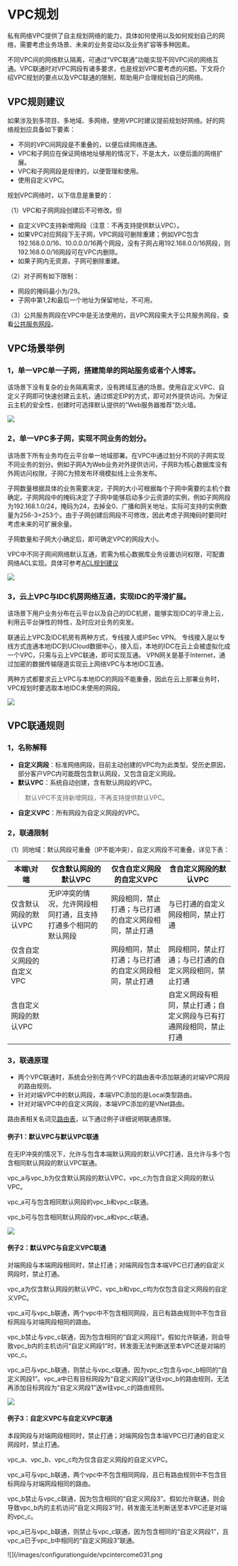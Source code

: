 # VPC规划

私有网络VPC提供了自主规划网络的能力，具体如何使用以及如何规划自己的网络，需要考虑业务场景、未来的业务变动以及业务扩容等多种因素。

不同VPC间的网络默认隔离，可通过“VPC联通”功能实现不同VPC间的网络互通。VPC联通时对VPC网段有诸多要求，也是规划VPC要考虑的问题。下文将介绍VPC规划的要点以及VPC联通的限制，帮助用户合理规划自己的网络。

## VPC规则建议

如果涉及到多项目、多地域、多网络，使用VPC时建议提前规划好网络。好的网络规划应具备如下要素：

- 不同的VPC间网段是不重叠的，以便后续网络连通。
- VPC和子网应在保证网络地址够用的情况下，不是太大，以便后面的网络扩展。
- VPC和子网网段是规律的，以便管理和使用。
- 使用自定义VPC。

规划VPC网络时，以下信息是重要的：

（1）VPC和子网网段创建后不可修改。但
- 自定义VPC支持新增网段（注意：不再支持提供默认VPC）。
- 如果VPC对应网段下无子网，VPC网段可删除重建；例如VPC包含192.168.0.0/16、10.0.0.0/16两个网段，没有子网占用192.168.0.0/16网段，则192.168.0.0/16网段可在VPC内删除。
- 如果子网内无资源，子网可删除重建。

（2）对子网有如下限制：
- 网段的掩码最小为/29。
- 子网中第1,2和最后一个地址为保留地址，不可用。

（3）公共服务网段在VPC中是无法使用的，且VPC网段需大于公共服务网段，查看[公共服务网段](https://docs.ucloud.cn/vpc/limit)。

## VPC场景举例

### 1，单一VPC单一子网，搭建简单的网站服务或者个人博客。

该场景下没有复杂的业务隔离需求，没有跨域互通的场景。使用自定义VPC、自定义子网即可快速创建云主机，通过绑定EIP的方式，即可对外提供访问。为保证云主机的安全性，创建时可选择默认提供的“Web服务器推荐”防火墙。

![](/images/configurationguide/vpc01.png)

### 2，单一VPC多子网，实现不同业务的划分。

该场景下所有业务均在云平台单一地域部署。在VPC中通过划分不同的子网实现不同业务的划分。例如子网A为Web业务对外提供访问，子网B为核心数据库没有外网访问权限，子网C为预发布环境模拟线上业务发布。

子网数量根据具体的业务需要决定，子网的大小可根据每个子网中需要的主机个数确定。子网网段中的掩码决定了子网中能够启动多少云资源的实例，例如子网网段为192.168.1.0/24，掩码为24，去掉全0、广播和网关地址，实际可支持的实例数量为256-3=253个。由于子网创建后网段不可修改，因此考虑子网掩码时要同时考虑未来的可扩展余量。

子网数量和子网大小确定后，即可确定VPC的网段大小。

VPC中不同子网间网络默认互通，若需为核心数据库业务设置访问权限，可配置网络ACL实现。具体可参考[ACL规划建议](https://docs.ucloud.cn/vpc/configurationguide/aclguide)

![](/images/configurationguide/vpc02.png)

### 3，云上VPC与IDC机房网络互通，实现IDC的平滑扩展。

该场景下用户业务分布在云平台以及自己的IDC机房，能够实现IDC的平滑上云，利用云平台弹性的特性，及时应对业务的突发。

联通云上VPC及IDC机房有两种方式，专线接入或IPSec VPN。
专线接入是以专线方式连通本地IDC到UCloud数据中心，接入后，本地的IDC在云上会被虚拟化成一个VPC，只需与云上VPC联通，即可实现互通。
VPN网关是基于Internet，通过加密的数据传输隧道实现云上网络VPC与本地IDC互通。

两种方式都要求云上VPC与本地IDC的网段不能重叠，因此在云上部署业务时，VPC规划时要选取本地IDC未使用的网段。

![](/images/configurationguide/vpc04.png)

## VPC联通规则

### 1，名称解释

* **自定义网段**：标准网络网段，目前主动创建的VPC均为此类型。受历史原因，部分客户VPC内可能既包含默认网段，又包含自定义网段。
* **默认VPC**：系统自动创建，含有默认网段的VPC。

> 默认VPC不支持新增网段，不再支持提供默认VPC。

* **自定义VPC**：所有网段为自定义网段的VPC。

### 2，联通限制

（1）同地域：默认网段可重叠（IP不能冲突），自定义网段不可重叠，详见下表：

| 本端\对端 | 仅含默认网段的默认VPC | 仅含自定义网段的自定义VPC | 含自定义网段的默认VPC |
| -- | -- | -- | -- |
| 仅含默认网段的默认VPC | 无IP冲突的情况，允许网段相同打通，且支持打通多个相同的默认网段 | 网段相同，禁止打通；与已打通的自定义网段相同，禁止打通 | 与已打通的自定义网段相同，禁止打通 |
| 仅含自定义网段的自定义VPC | | 网段相同，禁止打通；与已打通的自定义网段相同，禁止打通 | 网段相同，禁止打通；与已打通的自定义网段相同，禁止打通 |
| 含自定义网段的默认VPC | | |自定义网段有相同，禁止打通；自定义网段与已有打通网段相同，禁止打通 |




### 3，联通原理

* 两个VPC联通时，系统会分别在两个VPC的路由表中添加联通的对端VPC网段的路由规则。
* 针对对端VPC中的默认网段，本端VPC添加的是Local类型路由。
* 针对对端VPC中的自定义网段，本端VPC添加的是VNet路由。

路由表相关名词见[路由表](https://docs.ucloud.cn/vpc/introduction/routetable?id=%e8%b7%af%e7%94%b1%e8%a7%84%e5%88%99%e7%b1%bb%e5%9e%8b-%e8%b7%af%e7%94%b1%e8%a1%a8%e8%a7%84%e5%88%99%e7%9a%84%e4%b8%8b%e4%b8%80%e8%b7%b3%e7%b1%bb%e5%9e%8b%e6%9e%9a%e4%b8%be%e5%a6%82%e4%b8%8b%ef%bc%9a)，以下通过例子详细说明联通原理。

#### 例子1：默认VPC与默认VPC联通

在无IP冲突的情况下，允许与包含本端默认网段的默认VPC打通，且允许与多个包含相同默认网段的默认VPC联通。

vpc\_a与vpc\_b为仅含默认网段的默认VPC，vpc\_c为包含自定义网段的默认VPC。

vpc\_a可与包含相同默认网段的vpc\_b和vpc\_c联通。

vpc\_b可与包含相同默认网段的vpc\_a和vpc\_c联通。

![](/images/configurationguide/vpcintercome01.png)

#### 例子2：默认VPC与自定义VPC联通

对端网段与本端网段相同时，禁止打通；对端网段包含本端VPC已打通的自定义网段时，禁止打通。

vpc\_a为仅含默认网段的默认VPC，vpc\_b和vpc\_c均为仅包含自定义网段的自定义VPC。

vpc\_a可与vpc\_b联通，两个vpc中不包含相同网段，且已有路由规则中不包含目标网段与对端网段相同的路由。

vpc\_b禁止与vpc\_c联通，因为包含相同的“自定义网段1”。假如允许联通，则会导致vpc\_b内的主机访问“自定义网段1”时，转发面无法判断送至本VPC还是对端的vpc\_c。

vpc\_a已与vpc\_b联通，则禁止与vpc\_c联通，因为vpc\_c包含与vpc\_b相同的“自定义网段1”。vpc\_a中已有目标网段为“自定义网段1”送往vpc\_b的路由规则，无法再添加目标网段为“自定义网段1”送w往vpc\_c的路由规则。

![](/images/configurationguide/vpcintercome02.png)

#### 例子3：自定义VPC与自定义VPC联通

本段网段与对端网段相同时，禁止打通；对端网段包含本端VPC已打通的自定义网段时，禁止打通。

vpc\_a、vpc\_b、vpc\_c均为仅含自定义网段的自定义VPC。

vpc\_a可与vpc\_b联通，两个vpc中不包含相同网段，且已有路由规则中不包含目标网段与对端网段相同的路由。

vpc\_b禁止与vpc\_c联通，因为包含相同的“自定义网段3”。假如允许联通，则会导致vpc\_b内的主机访问“自定义网段3”时，转发面无法判断送至本VPC还是对端的vpc\_c。

vpc\_a已与vpc\_b联通，则禁止与vpc\_c联通，因为包含相同的“自定义网段1”，且vpc\_a已于vpc\_b中相同的“自定义网段3”联通。

![](/images/configurationguide/vpcintercome031.png
